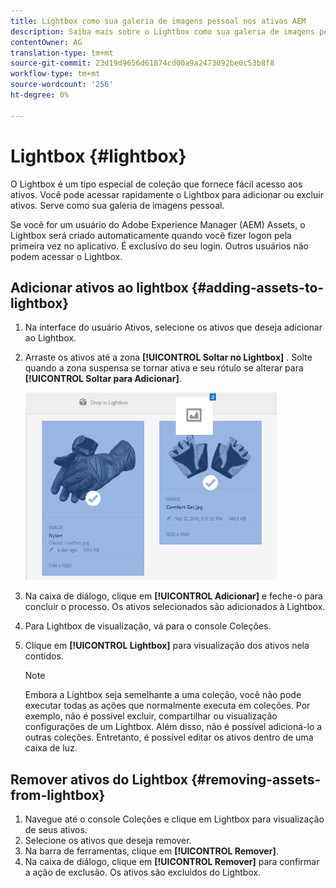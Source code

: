 ```yaml
---
title: Lightbox como sua galeria de imagens pessoal nos ativos AEM
description: Saiba mais sobre o Lightbox como sua galeria de imagens pessoal nos ativos AEM.
contentOwner: AG
translation-type: tm+mt
source-git-commit: 23d19d9656d61874cd00a9a2473092be0c53b8f8
workflow-type: tm+mt
source-wordcount: '256'
ht-degree: 0%

---
```



# Lightbox {#lightbox}

O Lightbox é um tipo especial de coleção que fornece fácil acesso aos ativos. Você pode acessar rapidamente o Lightbox para adicionar ou excluir ativos. Serve como sua galeria de imagens pessoal.

Se você for um usuário do Adobe Experience Manager (AEM) Assets, o Lightbox será criado automaticamente quando você fizer logon pela primeira vez no aplicativo. É exclusivo do seu login. Outros usuários não podem acessar o Lightbox.

## Adicionar ativos ao lightbox {#adding-assets-to-lightbox}

1. Na interface do usuário Ativos, selecione os ativos que deseja adicionar ao Lightbox.
1. Arraste os ativos até a zona **[!UICONTROL Soltar no Lightbox]** . Solte quando a zona suspensa se tornar ativa e seu rótulo se alterar para **[!UICONTROL Soltar para Adicionar]**.

   ![add_to_lightbox](assets/add_to_lightbox.png)

1. Na caixa de diálogo, clique em **[!UICONTROL Adicionar]** e feche-o para concluir o processo. Os ativos selecionados são adicionados à Lightbox.
1. Para Lightbox de visualização, vá para o console Coleções.
1. Clique em **[!UICONTROL Lightbox]** para visualização dos ativos nela contidos.

   >[!NOTE]
   >
   >Embora a Lightbox seja semelhante a uma coleção, você não pode executar todas as ações que normalmente executa em coleções. Por exemplo, não é possível excluir, compartilhar ou visualização configurações de um Lightbox. Além disso, não é possível adicioná-lo a outras coleções. Entretanto, é possível editar os ativos dentro de uma caixa de luz.

## Remover ativos do Lightbox {#removing-assets-from-lightbox}

1. Navegue até o console Coleções e clique em Lightbox para visualização de seus ativos.
1. Selecione os ativos que deseja remover.
1. Na barra de ferramentas, clique em **[!UICONTROL Remover]**.
1. Na caixa de diálogo, clique em **[!UICONTROL Remover]** para confirmar a ação de exclusão. Os ativos são excluídos do Lightbox.
